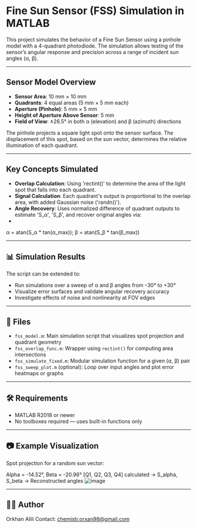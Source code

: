 # Fine Sun Sensor (FSS) Simulation in MATLAB

This project simulates the behavior of a Fine Sun Sensor using a pinhole model with a 4-quadrant photodiode. The simulation allows testing of the sensor’s angular response and precision across a range of incident sun angles (α, β).

---

## Sensor Model Overview

- **Sensor Area**: 10 mm × 10 mm
- **Quadrants**: 4 equal areas (5 mm × 5 mm each)
- **Aperture (Pinhole)**: 5 mm × 5 mm
- **Height of Aperture Above Sensor**: 5 mm
- **Field of View**: ±26.5° in both α (elevation) and β (azimuth) directions

The pinhole projects a square light spot onto the sensor surface. The displacement of this spot, based on the sun vector, determines the relative illumination of each quadrant.

---

## Key Concepts Simulated

- **Overlap Calculation**: Using 'rectint()' to determine the area of the light spot that falls into each quadrant.
- **Signal Calculation**: Each quadrant's output is proportional to the overlap area, with added Gaussian noise ('randn()').
- **Angle Recovery**: Uses normalized difference of quadrant outputs to estimate 'S_α', 'S_β', and recover original angles via:
- 
α = atan(S_α * tan(α_max));
β = atan(S_β * tan(β_max))



---

## 📊 Simulation Results

The script can be extended to:
- Run simulations over a sweep of α and β angles from –30° to +30°
- Visualize error surfaces and validate angular recovery accuracy
- Investigate effects of noise and nonlinearity at FOV edges

---

## 📁 Files

- `fss_model.m`: Main simulation script that visualizes spot projection and quadrant geometry
- `fss_overlap_func.m`: Wrapper using `rectint()` for computing area intersections
- `fss_simulate_fixed.m`: Modular simulation function for a given (α, β) pair
- `fss_sweep_plot.m` (optional): Loop over input angles and plot error heatmaps or graphs

---

## 🛠 Requirements

- MATLAB R2018 or newer
- No toolboxes required — uses built-in functions only

---

## 📷 Example Visualization

Spot projection for a random sun vector:

Alpha = -14.52°, Beta = -20.96°
[Q1, Q2, Q3, Q4] calculated → S_alpha, S_beta → Reconstructed angles
![image](https://github.com/user-attachments/assets/bb7a9a82-0908-45cf-ae0b-8a4303204c04)



---

## 👨‍💻 Author

Orkhan Alili 
Contact: chemistr.orxan98@gmail.com 


